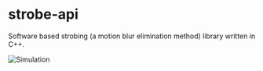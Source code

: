 # strobe-api
Software based strobing (a motion blur elimination method) library written in C++.

![Simulation](https://vgy.me/An4BfE.png)
